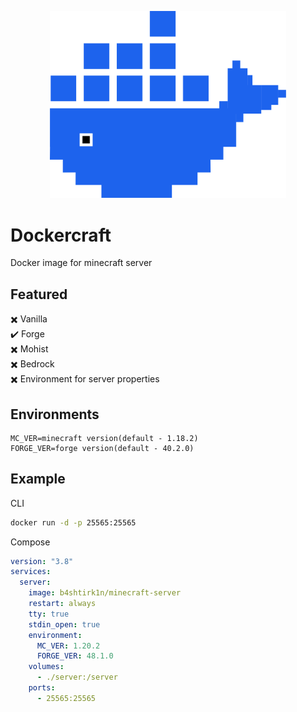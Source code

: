 <p align="center" width="100%">
    <img width="75%" src="./dockercraft-web/src/assets/docker-mark-blue.svg"> 
</p>

# Dockercraft

Docker image for minecraft server

## Featured

✖️ Vanilla  
✔️ Forge  
✖️ Mohist  
✖️ Bedrock  
✖️ Environment for server properties

## Environments

```
MC_VER=minecraft version(default - 1.18.2)
FORGE_VER=forge version(default - 40.2.0)
```

## Example

CLI

```sh
docker run -d -p 25565:25565
```

Compose

```yaml
version: "3.8"
services:
  server:
    image: b4shtirk1n/minecraft-server
    restart: always
    tty: true
    stdin_open: true
    environment:
      MC_VER: 1.20.2
      FORGE_VER: 48.1.0
    volumes:
      - ./server:/server
    ports:
      - 25565:25565
```

